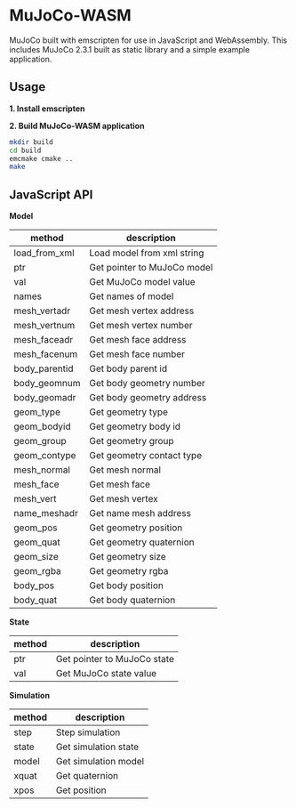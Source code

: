 # MuJoCo-WASM

MuJoCo built with emscripten for use in JavaScript and WebAssembly. This includes MuJoCo 2.3.1 built as static library and a simple example application.

## Usage

**1. Install emscripten**

**2. Build MuJoCo-WASM application**

```bash
mkdir build
cd build
emcmake cmake ..
make
```

## JavaScript API

**Model**

| method        | description                 |
| ------------- | --------------------------- |
| load_from_xml | Load model from xml string  |
| ptr           | Get pointer to MuJoCo model |
| val           | Get MuJoCo model value      |
| names         | Get names of model          |
| mesh_vertadr  | Get mesh vertex address     |
| mesh_vertnum  | Get mesh vertex number      |
| mesh_faceadr  | Get mesh face address       |
| mesh_facenum  | Get mesh face number        |
| body_parentid | Get body parent id          |
| body_geomnum  | Get body geometry number    |
| body_geomadr  | Get body geometry address   |
| geom_type     | Get geometry type           |
| geom_bodyid   | Get geometry body id        |
| geom_group    | Get geometry group          |
| geom_contype  | Get geometry contact type   |
| mesh_normal   | Get mesh normal             |
| mesh_face     | Get mesh face               |
| mesh_vert     | Get mesh vertex             |
| name_meshadr  | Get name mesh address       |
| geom_pos      | Get geometry position       |
| geom_quat     | Get geometry quaternion     |
| geom_size     | Get geometry size           |
| geom_rgba     | Get geometry rgba           |
| body_pos      | Get body position           |
| body_quat     | Get body quaternion         |

**State**

| method | description                 |
| ------ | --------------------------- |
| ptr    | Get pointer to MuJoCo state |
| val    | Get MuJoCo state value      |

**Simulation**

| method | description          |
| ------ | -------------------- |
| step   | Step simulation      |
| state  | Get simulation state |
| model  | Get simulation model |
| xquat  | Get quaternion       |
| xpos   | Get position         |
